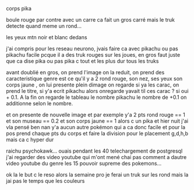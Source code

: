 corps pika

boule rouge par contre avec un carre ca fait un gros carré mais le truk detecte quand meme un rond...

les yeux mtn noir et blanc dedans


j'ai compris pour les reseau neurono, jvais faire ca avec pikachu ou pas pikachu facile pcque il a des truk rouges sur les joues, en gros faut juste que ca dise pika ou pas pika c tout et les plus dur tous les truks


avant doublié en gros, on prend l'image on la reduit, on prend des caracteristique genre est ce qu'il y a 2 rond rouge, son nez, ses yeux  son corps jaune , on lui presente plein dimage on regarde si ya les carac, on prend le titre, si y'a ecrit pikachu alors onregarde yavait til ces carac ? si oui + 0.1. A la fin on regarde le tableau le nombre pikachu le nombre de +0.1 on additionne selon le nombre.

et on presente de nouvelle image et par exemple y'a 2 pts rond rouge == 1 et son museau == 0.2 et son corps jaune == 1 alors c un pika et hier nuit j'ai vla pensé ben nan y'a aucun autre pokémon qui a ca donc facile et pour la pos prend chaque pts du corps et faire la division pour le placement g,d,h,b mais ca c hyper dur

raichu psychokawk... ouais pendant les 40 telechargement de postgresql j'ai regarder des video youtube qui m'ont mené chai pas comment a dautre video youtube du genre les 15 pouvoir supreme des pokemons...

ok la le but c le reso alors la semaine pro je ferai un truk sur les rond mais la jai pas le temps que les couleurs
